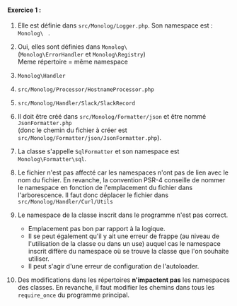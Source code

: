#### Exercice 1 :
1) Elle est définie dans ``src/Monolog/Logger.php``.
Son namespace est : ``Monolog\ `` .

2) Oui, elles sont définies dans ``Monolog\ ``<br>
(``Monolog\ErrorHandler`` et ``Monolog\Registry``) <br>
Meme répertoire = même namespace

3) ``Monolog\Handler``

4) ``src/Monolog/Processor/HostnameProcessor.php``

5) ``src/Monolog/Handler/Slack/SlackRecord``

6) Il doit être créé dans ``src/Monolog/Formatter/json`` et être nommé ``JsonFormatter.php``
   <br>(donc le chemin du fichier à créer est ``src/Monolog/Formatter/json/JsonFormatter.php``).

7) La classe s'appelle ``SqlFormatter`` et son namespace est ``Monolog\Formatter\sql``.

8) Le fichier n'est pas affecté car les namespaces n'ont pas de lien avec 
le nom du fichier. En revanche, la convention PSR-4 conseille de nommer 
le namespace en fonction de l'emplacement du fichier dans l'arborescence. 
Il faut donc déplacer le fichier dans ``src/Monolog/Handler/Curl/Utils``

9) Le namespace de la classe inscrit dans le programme n'est pas correct.
   <!-- - Il se peut que le programme ait un namespace qui diffère du
     namespace de la classe qu'on souhaite utiliser. Dans ce cas il faut spécifier
     le namespace avant le nom de la classe ou utiliser une instruction use afin de
     créer un alias utilisable dans le programme. -->
   - Emplacement pas bon par rapport à la logique.
   - Il se peut également qu'il y ait une erreur de frappe (au niveau de l'utilisation 
     de la classe ou dans un use) auquel cas le namespace inscrit 
     diffère du namespace où se trouve la classe que l'on souhaite utiliser.
   - Il peut s'agir d'une erreur de configuration de l'autoloader.

10) Des modifications dans les répertoires **n'impactent pas** les namespaces des classes.
En revanche, il faut modifier les chemins dans tous les ``require_once`` du 
programme principal.